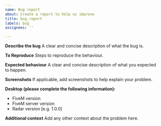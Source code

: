 ```yaml
---
name: Bug report
about: Create a report to help us improve
title: bug_report
labels: bug
assignees: ''

---
```


**Describe the bug**
A clear and concise description of what the bug is.

**To Reproduce**
Steps to reproduce the behaviour.

**Expected behaviour**
A clear and concise description of what you expected to happen.

**Screenshots**
If applicable, add screenshots to help explain your problem.

**Desktop (please complete the following information):**
 - FiveM version
 - FiveM server version
 - Radar version [e.g. 1.0.0]

**Additional context**
Add any other context about the problem here.
